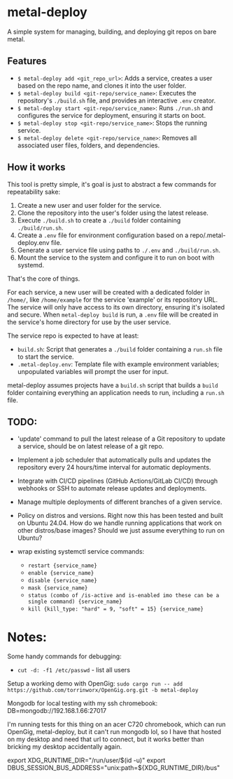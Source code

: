 # metal-deploy

A simple system for managing, building, and deploying git repos on bare metal.

## Features

- `$ metal-deploy add <git_repo_url>`: Adds a service, creates a user based on the repo name, and clones it into the user folder.
- `$ metal-deploy build <git-repo/service_name>`: Executes the repository's `./build.sh` file, and provides an interactive `.env` creator.
- `$ metal-deploy start <git-repo/service_name>`: Runs `./run.sh` and configures the service for deployment, ensuring it starts on boot.
- `$ metal-deploy stop <git-repo/service_name>`: Stops the running service.
- `$ metal-deploy delete <git-repo/service_name>`: Removes all associated user files, folders, and dependencies.

## How it works

This tool is pretty simple, it's goal is just to abstract a few commands for repeatability sake:

1. Create a new user and user folder for the service.
2. Clone the repository into the user's folder using the latest release.
3. Execute `./build.sh` to create a `./build` folder containing `./build/run.sh`.
4. Create a `.env` file for environment configuration based on a repo/.metal-deploy.env file.
5. Generate a user service file using paths to `./.env` and `./build/run.sh`.
6. Mount the service to the system and configure it to run on boot with systemd.

That's the core of things.

For each service, a new user will be created with a dedicated folder in `/home/`, like `/home/example` for the service 'example' or its repository URL. The service will only have access to its own directory, ensuring it's isolated and secure. When `metal-deploy build` is run, a `.env` file will be created in the service's home directory for use by the user service.

The service repo is expected to have at least:
- `build.sh`: Script that generates a `./build` folder containing a `run.sh` file to start the service.
- `.metal-deploy.env`: Template file with example environment variables; unpopulated variables will prompt the user for input.

metal-deploy assumes projects have a `build.sh` script that builds a `build` folder containing everything an application needs to run, including a `run.sh` file.

## TODO:

- 'update' command to pull the latest release of a Git repository to update a service, should be on latest release of a git repo.
- Implement a job scheduler that automatically pulls and updates the repository every 24 hours/time interval for automatic deployments.
- Integrate with CI/CD pipelines (GitHub Actions/GitLab CI/CD) through webhooks or SSH to automate release updates and deployments.
- Manage multiple deployments of different branches of a given service.

- Policy on distros and versions. Right now this has been tested and built on Ubuntu 24.04. How do we handle running applications that work on other distros/base images? Should we just assume everything to run on Ubuntu?
- wrap existing systemctl service commands:
    - `restart {service_name}`
    - `enable {service_name}`
    - `disable {service_name}`
    - `mask {service_name}`
    - `status (combo of /is-active and is-enabled imo these can be a single command) {service_name}`
    - `kill {kill_type: "hard" = 9, "soft" = 15} {service_name}`

# Notes:
Some handy commands for debugging:

- `cut -d: -f1 /etc/passwd` - list all users

Setup a working demo with OpenGig:
`sudo cargo run -- add https://github.com/torrinworx/OpenGig.org.git -b metal-deploy`

Mongodb for local testing with my ssh chromebook:
DB=mongodb://192.168.1.66:27017

I'm running tests for this thing on an acer C720 chromebook, which can run OpenGig, metal-deploy, but it can't run mongodb lol, so I have that hosted on my desktop and need that url to connect, but it works better than bricking my desktop accidentally again.

export XDG_RUNTIME_DIR="/run/user/$(id -u)"
export DBUS_SESSION_BUS_ADDRESS="unix:path=${XDG_RUNTIME_DIR}/bus"
